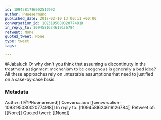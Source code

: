 ```yaml
---
id: 1094581796002516992
author: PHuenermund
published_date: 2019-02-10 13:00:11 +00:00
conversation_id: 1093195080020774918
in_reply_to: 1094581624619126784
retweet: None
quoted_tweet: None
type: tweet
tags:

---
```


@Jabaluck Or why don't you think that assuming a discontinuity in the treatment assignment mechanism to be exogenous is generally a bad idea? All these approaches rely on untestable assumptions that need to justified on a case-by-case basis.

### Metadata

Author: [[@PHuenermund]]
Conversation: [[conversation-1093195080020774918]]
In reply to: [[1094581624619126784]]
Retweet of: [[None]]
Quoted tweet: [[None]]
